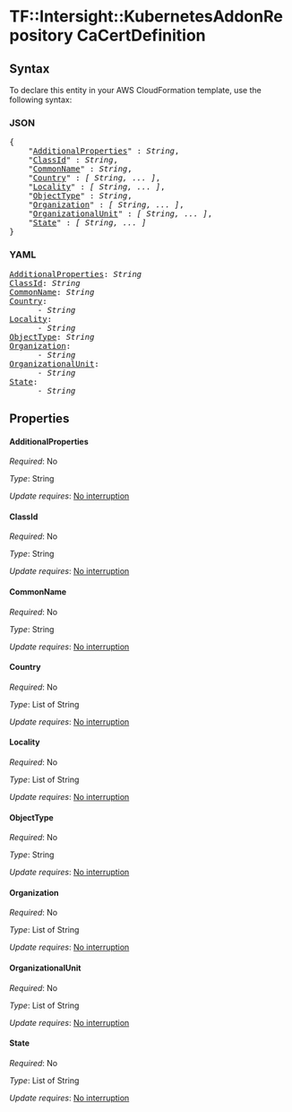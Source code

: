 # TF::Intersight::KubernetesAddonRepository CaCertDefinition

## Syntax

To declare this entity in your AWS CloudFormation template, use the following syntax:

### JSON

<pre>
{
    "<a href="#additionalproperties" title="AdditionalProperties">AdditionalProperties</a>" : <i>String</i>,
    "<a href="#classid" title="ClassId">ClassId</a>" : <i>String</i>,
    "<a href="#commonname" title="CommonName">CommonName</a>" : <i>String</i>,
    "<a href="#country" title="Country">Country</a>" : <i>[ String, ... ]</i>,
    "<a href="#locality" title="Locality">Locality</a>" : <i>[ String, ... ]</i>,
    "<a href="#objecttype" title="ObjectType">ObjectType</a>" : <i>String</i>,
    "<a href="#organization" title="Organization">Organization</a>" : <i>[ String, ... ]</i>,
    "<a href="#organizationalunit" title="OrganizationalUnit">OrganizationalUnit</a>" : <i>[ String, ... ]</i>,
    "<a href="#state" title="State">State</a>" : <i>[ String, ... ]</i>
}
</pre>

### YAML

<pre>
<a href="#additionalproperties" title="AdditionalProperties">AdditionalProperties</a>: <i>String</i>
<a href="#classid" title="ClassId">ClassId</a>: <i>String</i>
<a href="#commonname" title="CommonName">CommonName</a>: <i>String</i>
<a href="#country" title="Country">Country</a>: <i>
      - String</i>
<a href="#locality" title="Locality">Locality</a>: <i>
      - String</i>
<a href="#objecttype" title="ObjectType">ObjectType</a>: <i>String</i>
<a href="#organization" title="Organization">Organization</a>: <i>
      - String</i>
<a href="#organizationalunit" title="OrganizationalUnit">OrganizationalUnit</a>: <i>
      - String</i>
<a href="#state" title="State">State</a>: <i>
      - String</i>
</pre>

## Properties

#### AdditionalProperties

_Required_: No

_Type_: String

_Update requires_: [No interruption](https://docs.aws.amazon.com/AWSCloudFormation/latest/UserGuide/using-cfn-updating-stacks-update-behaviors.html#update-no-interrupt)

#### ClassId

_Required_: No

_Type_: String

_Update requires_: [No interruption](https://docs.aws.amazon.com/AWSCloudFormation/latest/UserGuide/using-cfn-updating-stacks-update-behaviors.html#update-no-interrupt)

#### CommonName

_Required_: No

_Type_: String

_Update requires_: [No interruption](https://docs.aws.amazon.com/AWSCloudFormation/latest/UserGuide/using-cfn-updating-stacks-update-behaviors.html#update-no-interrupt)

#### Country

_Required_: No

_Type_: List of String

_Update requires_: [No interruption](https://docs.aws.amazon.com/AWSCloudFormation/latest/UserGuide/using-cfn-updating-stacks-update-behaviors.html#update-no-interrupt)

#### Locality

_Required_: No

_Type_: List of String

_Update requires_: [No interruption](https://docs.aws.amazon.com/AWSCloudFormation/latest/UserGuide/using-cfn-updating-stacks-update-behaviors.html#update-no-interrupt)

#### ObjectType

_Required_: No

_Type_: String

_Update requires_: [No interruption](https://docs.aws.amazon.com/AWSCloudFormation/latest/UserGuide/using-cfn-updating-stacks-update-behaviors.html#update-no-interrupt)

#### Organization

_Required_: No

_Type_: List of String

_Update requires_: [No interruption](https://docs.aws.amazon.com/AWSCloudFormation/latest/UserGuide/using-cfn-updating-stacks-update-behaviors.html#update-no-interrupt)

#### OrganizationalUnit

_Required_: No

_Type_: List of String

_Update requires_: [No interruption](https://docs.aws.amazon.com/AWSCloudFormation/latest/UserGuide/using-cfn-updating-stacks-update-behaviors.html#update-no-interrupt)

#### State

_Required_: No

_Type_: List of String

_Update requires_: [No interruption](https://docs.aws.amazon.com/AWSCloudFormation/latest/UserGuide/using-cfn-updating-stacks-update-behaviors.html#update-no-interrupt)

